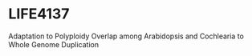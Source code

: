 # LIFE4137
Adaptation to Polyploidy Overlap among Arabidopsis and Cochlearia to Whole Genome Duplication

